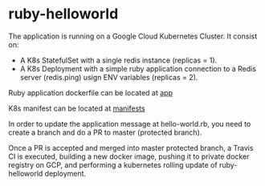 # ruby-helloworld

The application is running on a Google Cloud Kubernetes Cluster. It consist on:

 * A K8s StatefulSet with a single redis instance (replicas = 1).
 * A K8s Deployment with a simple ruby application connection to a Redis server (redis.ping) usign ENV variables (replicas = 2).

Ruby application dockerfile can be located at [app](app/README.md)

K8s manifest can be located at [manifests](manifests/README.md)

In order to update the application message at hello-world.rb, you need to create a branch and do a PR to master (protected branch).

Once a PR is accepted and merged into master protected branch, a Travis CI is executed, building a new docker image, pushing it to private docker registry on GCP, and performing a kubernetes rolling update of ruby-helloworld deployment.
